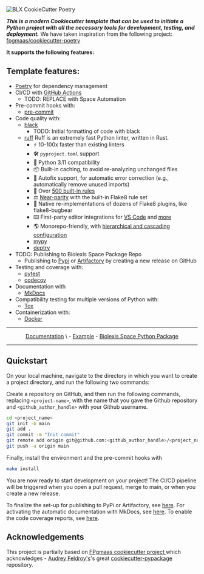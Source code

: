 ![BLX CookieCutter Poetry]("static//images/cookie-3.png" "BLX CookieCutter Poetry")

<!--
[![Release](https://img.shields.io/github/v/release/fpgmaas/cookiecutter-poetry)](https://pypi.org/project/cookiecutter-poetry/)
[![Build status](https://img.shields.io/github/actions/workflow/status/fpgmaas/cookiecutter-poetry/main.yml?branch=main)](https://github.com/fpgmaas/cookiecutter-poetry/actions/workflows/main.yml?query=branch%3Amain)
[![Supported Python versions](https://img.shields.io/pypi/pyversions/cookiecutter-poetry)](https://pypi.org/project/cookiecutter-poetry/)
[![Docs](https://img.shields.io/badge/docs-gh--pages-blue)](https://fpgmaas.github.io/cookiecutter-poetry/)
![License](https://img.shields.io/github/license/fpgmaas/cookiecutter-poetry)](https://img.shields.io/github/license/fpgmaas/cookiecutter-poetry)
 -->

**_This is a modern Cookiecutter template that can be used to initiate a Python project with all the necessary tools for development, testing, and deployment._**
We have taken inspiration from the following project:
[fpgmaas/cookiecutter-poetry](https://raw.githubusercontent.com/fpgmaas/cookiecutter-poetry/main)

**It supports the following features:**

## Template features:

- [Poetry](https://python-poetry.org/) for dependency management
- CI/CD with [GitHub Actions](https://github.com/features/actions)
  - TODO: REPLACE with Space Automation
- Pre-commit hooks with:
  - [pre-commit](https://pre-commit.com/)
- Code quality with:
  - [black](https://pypi.org/project/black/)
    - TODO: Initial formatting of code with black
  - [ruff](https://github.com/charliermarsh/ruff) Ruff is an extremely fast Python linter, written in Rust.
    - ⚡️ 10-100x faster than existing linters
    - 🛠️ `pyproject.toml` support
    - 🤝 Python 3.11 compatibility
    - 📦 Built-in caching, to avoid re-analyzing unchanged files
    - 🔧 Autofix support, for automatic error correction (e.g., automatically remove unused imports)
    - 📏 Over [500 built-in rules](https://beta.ruff.rs/docs/rules/)
    - ⚖️ [Near-parity](https://beta.ruff.rs/docs/faq/#how-does-ruff-compare-to-flake8) with the built-in Flake8 rule set
    - 🔌 Native re-implementations of dozens of Flake8 plugins, like flake8-bugbear
    - ⌨️ First-party editor integrations for [VS Code](https://github.com/charliermarsh/ruff-vscode) and [more](https://github.com/charliermarsh/ruff-lsp)
    - 🌎 Monorepo-friendly, with [hierarchical and cascading configuration](https://beta.ruff.rs/docs/configuration/#pyprojecttoml-discovery)
    - [mypy](https://mypy.readthedocs.io/en/stable/)
    - [deptry](https://github.com/fpgmaas/deptry/)
- TODO: Publishing to Biolexis Space Package Repo
  - Publishing to [Pypi](https://pypi.org) or [Artifactory](https://jfrog.com/artifactory) by creating a new release on GitHub
- Testing and coverage with:
  - [pytest](https://docs.pytest.org/en/7.1.x/)
  - [codecov](https://about.codecov.io/)
- Documentation with
  - [MkDocs](https://www.mkdocs.org/)
- Compatibility testing for multiple versions of Python with:
  - [Tox](https://tox.wiki/en/latest/)
- Containerization with:
  - [Docker](https://www.docker.com/)

---

<p align="center">
  <a href="https://biolexistx.jetbrains.space/p/blx-cc/repositories/blx-cookiecutter-poetry/files/main/docs">Documentation</a> \
- <a href="https://biolexistx.jetbrains.space/p/blx-cc/repositories/blx-cookiecutter-poetry-example">Example</a> -
  <a href="https://biolexistx.jetbrains.space/p/blx-cc/packages/pypi/blx-py-pkg-test/blx-cookiecutter-poetry-exmp?v=0.0.1&tab=overview">Biolexis Space Python Package</a>
</p>

---

## Quickstart

On your local machine, navigate to the directory in which you want to
create a project directory, and run the following two commands:

<!--- ``` bash
pip install cookiecutter-poetry
ccp
```

Alternatively, install `cookiecutter` and directly pass the URL to this
Github repository to the `cookiecutter` command:

``` bash
pip install cookiecutter
cookiecutter https://github.com/fpgmaas/cookiecutter-poetry.git
```
    --->

Create a repository on GitHub, and then run the following commands, replacing `<project-name>`, with the name that you gave the Github repository and
`<github_author_handle>` with your Github username.

```bash
cd <project_name>
git init -b main
git add .
git commit -m "Init commit"
git remote add origin git@github.com:<github_author_handle>/<project_name>.git
git push -u origin main
```

Finally, install the environment and the pre-commit hooks with

```bash
make install
```

You are now ready to start development on your project! The CI/CD
pipeline will be triggered when you open a pull request, merge to main,
or when you create a new release.

To finalize the set-up for publishing to PyPi or Artifactory, see
[here](https://fpgmaas.github.io/cookiecutter-poetry/features/publishing/#set-up-for-pypi).
For activating the automatic documentation with MkDocs, see
[here](https://fpgmaas.github.io/cookiecutter-poetry/features/mkdocs/#enabling-the-documentation-on-github).
To enable the code coverage reports, see [here](https://fpgmaas.github.io/cookiecutter-poetry/features/codecov/).

## Acknowledgements


This project is partially based on
[FPgmaas cookiecutter project ](https://github.com/fpgmaas/cookiecutter-poetry.git)
which acknowledges - 
[Audrey Feldroy\'s](https://github.com/audreyfeldroy)\'s great
[cookiecutter-pypackage](https://github.com/audreyfeldroy/cookiecutter-pypackage)
repository.
